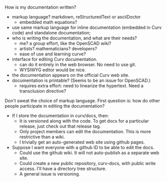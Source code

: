 How is my documentation written?
* markup language? markdown, reStructuredText or asciiDoctor
  * embedded math equations?
* use same markup language for inline documentation (embedded in Curv code)
  and standalone documentation;
* who is writing the documentation, and what are their needs?
  * me? a group effort, like the OpenSCAD wiki?
  * artists?  mathematicians? developers?
  * ease of use and learning curve?
* interface for editing Curv documentation.
  * can do it entirely in the web browser. No need to use git.
  * WYSIWYG editor would be nice.
* the documentation appears on the official Curv web site.
* documentation is printable? (Seems to be an issue for OpenSCAD.)
  * requires extra effort: need to linearize the hypertext.
    Need a transclusion directive?

Don't sweat the choice of markup language.
First question is: how do other people participate in editing the documentation?
* If I store the documentation in curv/docs, then:
  * It is versioned along with the code. To get docs for a particular release,
    just check out that release tag.
  * Only project members can edit the documentation. This is more restrictive
    than a wiki.
  * I trivially get an auto-generated web site using github pages.
* Suppose I want everyone with a github ID to be able to edit the docs.
  * Could use the github wiki. It will not auto-publish as a separate web site.
  * Could create a new public repository, curv-docs, with public write access.
    I'll have a directory tree structure.
  * A general issue is versioning.
